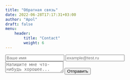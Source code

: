 ```yaml
---
title: "Обратная связь"
date: 2022-06-28T17:17:31+03:00
author: "Apol"
draft: false
menu:
    header:
        title: "Contact"
        weight: 6
---
```


<div class="list">
    <form class="feedback-form" action="">
        <label for="">
            <input id="name" type="text" name="" id="" placeholder="Ваше имя" value="" required>
        </label>
        <label for="">
            <input id="email" type="email" name="Email" id="" placeholder="example@test.ru" required value="">
        </label>
        <textarea id="body" name="Message" placeholder="Напишите мне что-нибудь хорошее..." autocorrect="on"></textarea>
        <input class="btn form-submit" type="button" value="Отправить">
    </form>
</div>

<script src="/js/components/feedback-form.js"></script>